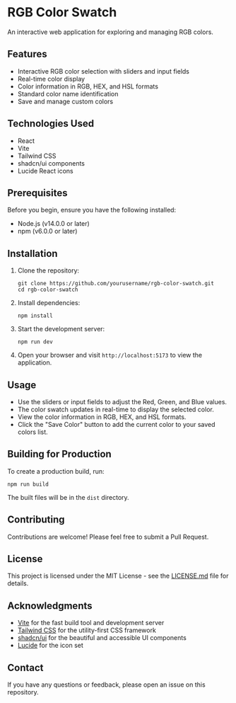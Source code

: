 # RGB Color Swatch

An interactive web application for exploring and managing RGB colors.

## Features

- Interactive RGB color selection with sliders and input fields
- Real-time color display
- Color information in RGB, HEX, and HSL formats
- Standard color name identification
- Save and manage custom colors

## Technologies Used

- React
- Vite
- Tailwind CSS
- shadcn/ui components
- Lucide React icons

## Prerequisites

Before you begin, ensure you have the following installed:
- Node.js (v14.0.0 or later)
- npm (v6.0.0 or later)

## Installation

1. Clone the repository:
   ```
   git clone https://github.com/yourusername/rgb-color-swatch.git
   cd rgb-color-swatch
   ```

2. Install dependencies:
   ```
   npm install
   ```

3. Start the development server:
   ```
   npm run dev
   ```

4. Open your browser and visit `http://localhost:5173` to view the application.

## Usage

- Use the sliders or input fields to adjust the Red, Green, and Blue values.
- The color swatch updates in real-time to display the selected color.
- View the color information in RGB, HEX, and HSL formats.
- Click the "Save Color" button to add the current color to your saved colors list.

## Building for Production

To create a production build, run:

```
npm run build
```

The built files will be in the `dist` directory.

## Contributing

Contributions are welcome! Please feel free to submit a Pull Request.

## License

This project is licensed under the MIT License - see the [LICENSE.md](LICENSE.md) file for details.

## Acknowledgments

- [Vite](https://vitejs.dev/) for the fast build tool and development server
- [Tailwind CSS](https://tailwindcss.com/) for the utility-first CSS framework
- [shadcn/ui](https://ui.shadcn.com/) for the beautiful and accessible UI components
- [Lucide](https://lucide.dev/) for the icon set

## Contact

If you have any questions or feedback, please open an issue on this repository.